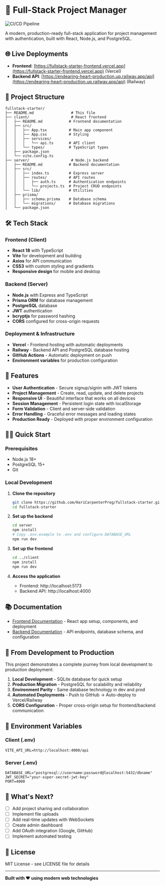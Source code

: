 # 🚀 Full-Stack Project Manager

![CI/CD Pipeline](https://github.com/KeriCarpenterProg/fullstack-starter/actions/workflows/ci-cd.yml/badge.svg)

A modern, production-ready full-stack application for project management with authentication, built with React, Node.js, and PostgreSQL.

## 🌐 Live Deployments

- **Frontend**: [https://fullstack-starter-frontend.vercel.app](https://fullstack-starter-frontend.vercel.app) (Vercel)
- **Backend API**: [https://endearing-heart-production.up.railway.app/api](https://endearing-heart-production.up.railway.app/api) (Railway)

## 📁 Project Structure

```
fullstack-starter/
├── README.md                 # This file
├── client/                   # React frontend
│   ├── README.md            # Frontend documentation
│   ├── src/
│   │   ├── App.tsx          # Main app component
│   │   ├── App.css          # Styling
│   │   ├── services/
│   │   │   └── api.ts       # API client
│   │   └── types/           # TypeScript types
│   ├── package.json
│   └── vite.config.ts
├── server/                   # Node.js backend
│   ├── README.md            # Backend documentation
│   ├── src/
│   │   ├── index.ts         # Express server
│   │   ├── routes/          # API routes
│   │   │   ├── auth.ts      # Authentication endpoints
│   │   │   └── projects.ts  # Project CRUD endpoints
│   │   └── lib/             # Utilities
│   ├── prisma/
│   │   ├── schema.prisma    # Database schema
│   │   └── migrations/      # Database migrations
│   └── package.json
```

## 🛠️ Tech Stack

### Frontend (Client)
- **React 18** with TypeScript
- **Vite** for development and building
- **Axios** for API communication
- **CSS3** with custom styling and gradients
- **Responsive design** for mobile and desktop

### Backend (Server)
- **Node.js** with Express and TypeScript
- **Prisma ORM** for database management
- **PostgreSQL** database
- **JWT** authentication
- **bcryptjs** for password hashing
- **CORS** configured for cross-origin requests

### Deployment & Infrastructure
- **Vercel** - Frontend hosting with automatic deployments
- **Railway** - Backend API and PostgreSQL database hosting
- **GitHub Actions** - Automatic deployment on push
- **Environment variables** for production configuration

## 🚀 Features

- **User Authentication** - Secure signup/signin with JWT tokens
- **Project Management** - Create, read, update, and delete projects
- **Responsive UI** - Beautiful interface that works on all devices
- **Session Management** - Persistent login state with localStorage
- **Form Validation** - Client and server-side validation
- **Error Handling** - Graceful error messages and loading states
- **Production Ready** - Deployed with proper environment configuration

## 🏃‍♂️ Quick Start

### Prerequisites
- Node.js 18+
- PostgreSQL 15+
- Git

### Local Development

1. **Clone the repository**
   ```bash
   git clone https://github.com/KeriCarpenterProg/fullstack-starter.git
   cd fullstack-starter
   ```

2. **Set up the backend**
   ```bash
   cd server
   npm install
   # Copy .env.example to .env and configure DATABASE_URL
   npm run dev
   ```

3. **Set up the frontend**
   ```bash
   cd ../client
   npm install
   npm run dev
   ```

4. **Access the application**
   - Frontend: http://localhost:5173
   - Backend API: http://localhost:4000

## 📚 Documentation

- [Frontend Documentation](./client/README.md) - React app setup, components, and deployment
- [Backend Documentation](./server/README.md) - API endpoints, database schema, and configuration

## 🌟 From Development to Production

This project demonstrates a complete journey from local development to production deployment:

1. **Local Development** - SQLite database for quick setup
2. **Production Migration** - PostgreSQL for scalability and reliability
3. **Environment Parity** - Same database technology in dev and prod
4. **Automated Deployments** - Push to GitHub → Auto-deploy to Vercel/Railway
5. **CORS Configuration** - Proper cross-origin setup for frontend/backend communication

## 🔧 Environment Variables

### Client (.env)
```
VITE_API_URL=http://localhost:4000/api
```

### Server (.env)
```
DATABASE_URL="postgresql://username:password@localhost:5432/dbname"
JWT_SECRET="your-super-secret-jwt-key"
PORT=4000
```

## 🎯 What's Next?

- [ ] Add project sharing and collaboration
- [ ] Implement file uploads
- [ ] Add real-time updates with WebSockets
- [ ] Create admin dashboard
- [ ] Add OAuth integration (Google, GitHub)
- [ ] Implement automated testing

## 📄 License

MIT License - see LICENSE file for details

---

**Built with ❤️ using modern web technologies**
